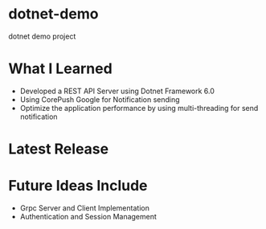 # dotnet-demo
 dotnet demo project

# What I Learned

* Developed a REST API Server using Dotnet Framework 6.0
* Using CorePush Google for Notification sending
* Optimize the application performance by using multi-threading for send notification

# Latest Release

# Future Ideas Include

* Grpc Server and Client Implementation
* Authentication and Session Management
